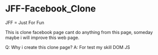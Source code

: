 # JFF-Facebook_Clone

JFF = Just For Fun

This is clone facebook page cant do anything from this page, someday maybe i will improve this web page.

Q: Why i create this clone page?
A: For test my skill DOM JS
